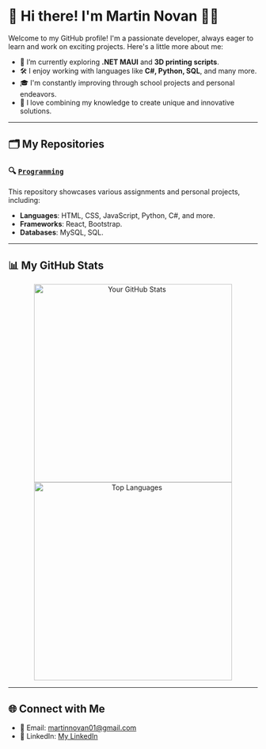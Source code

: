 # 👋 Hi there! I'm Martin Novan 👨‍💻

Welcome to my GitHub profile! I'm a passionate developer, always eager to learn and work on exciting projects. Here's a little more about me:

- 🌱 I’m currently exploring **.NET MAUI** and **3D printing scripts**.
- 🛠️ I enjoy working with languages like **C#, Python, SQL**, and many more.
- 🎓 I'm constantly improving through school projects and personal endeavors.
- 📖 I love combining my knowledge to create unique and innovative solutions.

---

## 🗂️ My Repositories
### 🔍 [**`Programming`**](https://github.com/MartinNovan/Programming)
This repository showcases various assignments and personal projects, including:

- **Languages**: HTML, CSS, JavaScript, Python, C#, and more.
- **Frameworks**: React, Bootstrap.
- **Databases**: MySQL, SQL.

---

## 📊 My GitHub Stats

<div align="center">
  <img src="https://github-readme-stats.vercel.app/api?username=martinnovan&show_icons=true&theme=radical" alt="Your GitHub Stats" width="400px"/>
  <img src="https://github-readme-stats.vercel.app/api/top-langs/?username=martinnovan&layout=compact&theme=radical" alt="Top Languages" width="400px"/>
</div>

---

## 🌐 Connect with Me
- 📧 Email: [martinnovan01@gmail.com](mailto:martinnovan01@gmail.com)
- 💼 LinkedIn: [My LinkedIn](https://www.linkedin.com/in/martin-novan-04939b2a6/)
